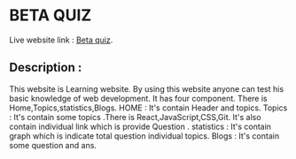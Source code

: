 # BETA QUIZ

Live website link : [Beta quiz](https://github.com/facebook/create-react-app).

## Description :

This website is Learning website. By using this website anyone can test his basic knowledge of web development.
It has four component. There is Home,Topics,statistics,Blogs.
HOME : It's contain Header and topics.
Topics : It's contain some topics .There is React,JavaScript,CSS,Git. It's also contain individual link which is provide Question .
statistics : It's contain graph which is indicate total question individual topics.
Blogs : It's contain some question and ans.


